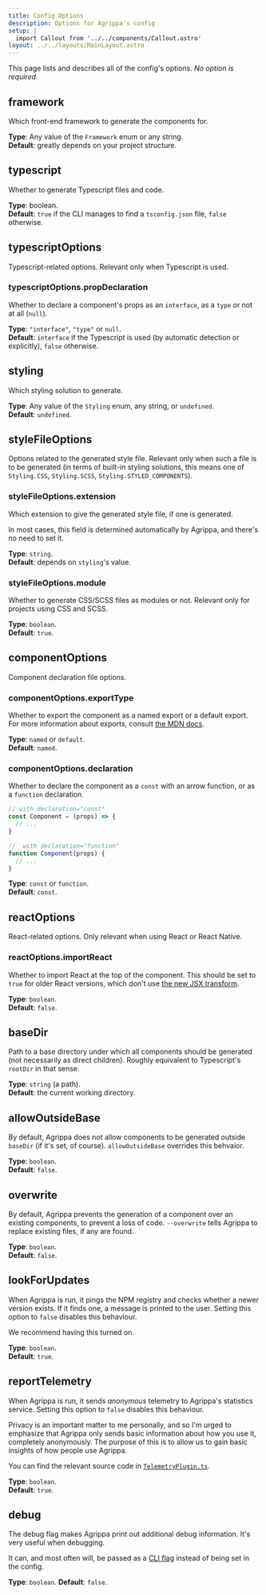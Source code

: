 ```yaml
---
title: Config Options
description: Options for Agrippa's config
setup: |
  import Callout from '../../components/Callout.astro'
layout: ../../layouts/MainLayout.astro
---
```


This page lists and describes all of the config's options. *No option is required.*

## framework

Which front-end framework to generate the components for.

**Type**: Any value of the `Framework` enum or any string. <br/>
**Default**: greatly depends on your project structure.

## typescript

Whether to generate Typescript files and code.

**Type**: boolean. <br/>
**Default**: `true` if the CLI manages to find a `tsconfig.json` file, `false` otherwise.

## typescriptOptions

Typescript-related options. Relevant only when Typescript is used.

### typescriptOptions.propDeclaration

Whether to declare a component's props as an `interface`, as a `type` or not at all (`null`).

**Type**: `"interface"`, `"type"` or `null`. <br/>
**Default**: `interface` if the Typescript is used (by automatic detection or explicitly), `false` otherwise.

## styling

Which styling solution to generate.

**Type**: Any value of the `Styling` enum, any string, or `undefined`. <br/>
**Default**: `undefined`.

## styleFileOptions

Options related to the generated style file. Relevant only when such a file is to be generated (in terms of built-in styling solutions,
this means one of `Styling.CSS`, `Styling.SCSS`, `Styling.STYLED_COMPONENTS`).

### styleFileOptions.extension

Which extension to give the generated style file, if one is generated.

In most cases, this field is determined automatically by Agrippa, and there's no need to set it.

**Type**: `string`. <br/>
**Default**: depends on `styling`'s value.

### styleFileOptions.module

Whether to generate CSS/SCSS files as modules or not.
Relevant only for projects using CSS and SCSS.

**Type**: `boolean`. <br/>
**Default**: `true`.

## componentOptions

Component declaration file options.

### componentOptions.exportType

Whether to export the component as a named export or a default export.
For more information about exports, consult [the MDN docs](https://developer.mozilla.org/en-US/docs/web/javascript/reference/statements/export#syntax).

**Type**: `named` or `default`. <br/>
**Default**: `named`.

### componentOptions.declaration

Whether to declare the component as a `const` with an arrow function, or as a `function` declaration.

```js
// with declaration="const"
const Component = (props) => { 
  // ...
} 

//  with declaration="function"
function Component(props) {
  // ...
}
```

**Type**: `const` or `function`. <br/>
**Default**: `const`.

## reactOptions

React-related options. Only relevant when using React or React Native.

### reactOptions.importReact

Whether to import React at the top of the component.
This should be set to `true` for older React versions, which don't use [the new JSX transform](https://reactjs.org/blog/2020/09/22/introducing-the-new-jsx-transform.html).

**Type**: `boolean`. <br/>
**Default**: `false`.


## baseDir

Path to a base directory under which all components should be generated (not necessarily as direct children).
Roughly equivalent to Typescript's `rootDir` in that sense.

**Type**: `string` (a path). <br/>
**Default**: the current working directory.

## allowOutsideBase

By default, Agrippa does not allow components to be generated outside `baseDir` (if it's set, of course). `allowOutsideBase` overrides this behvaior. 

**Type**: `boolean`. <br/>
**Default**: `false`.

## overwrite

By default, Agrippa prevents the generation of a component over an existing components, to prevent a loss of code. `--overwrite` tells Agrippa to replace existing files, if any are found.

**Type**: `boolean`. <br/>
**Default**: `false`.

## lookForUpdates

When Agrippa is run, it pings the NPM registry and checks whether a newer version exists.
If it finds one, a message is printed to the user. Setting this option to `false` disables this behaviour.

We recommend having this turned on.

**Type**: `boolean`. <br/>
**Default**: `true`.

## reportTelemetry

When Agrippa is run, it sends *anonymous* telemetry to Agrippa's statistics service.
Setting this option to `false` disables this behaviour.

Privacy is an important matter to me personally, and so I'm urged to emphasize that Agrippa only sends basic information about how you use it, completely anonymously.
The purpose of this is to allow us to gain basic insights of how people use Agrippa.

You can find the relevant source code in [`TelemetryPlugin.ts`](https://github.com/NitzanHen/agrippa/blob/main/src/plugin/TelemetryPlugin.ts).

**Type**: `boolean`. <br/>
**Default**: `true`.

## debug

The debug flag makes Agrippa print out additional debug information. It's very useful when debugging.

It can, and most often will, be passed as a [CLI flag](/reference/cli) instead of being set in the config.

**Type**: `boolean`.
**Default**: `false`.